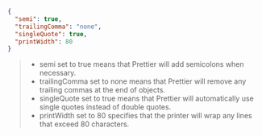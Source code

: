 ```json
{
  "semi": true,
  "trailingComma": "none",
  "singleQuote": true,
  "printWidth": 80
}
```

>- semi set to true means that Prettier will add semicolons when necessary.
>- trailingComma set to none means that Prettier will remove any trailing commas at the end of objects.
>- singleQuote set to true means that Prettier will automatically use single quotes instead of double quotes.
>- printWidth set to 80 specifies that the printer will wrap any lines that exceed 80 characters.